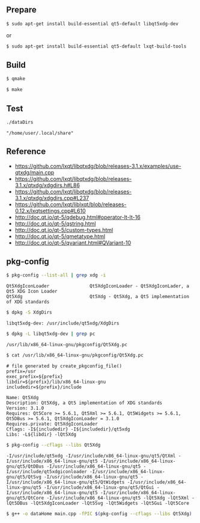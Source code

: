 

## Prepare

``` sh
$ sudo apt-get install build-essential qt5-default libqt5xdg-dev
```

or

``` sh
$ sudo apt-get install build-essential qt5-default lxqt-build-tools
```


## Build

``` sh
$ qmake
```

``` sh
$ make
```


## Test

``` sh
./dataDirs
```

```
"/home/user/.local/share"
```

## Reference

* https://github.com/lxqt/libqtxdg/blob/releases-3.1.x/examples/use-qtxdg/main.cpp
* https://github.com/lxqt/libqtxdg/blob/releases-3.1.x/qtxdg/xdgdirs.h#L86
* https://github.com/lxqt/libqtxdg/blob/releases-3.1.x/qtxdg/xdgdirs.cpp#L237
* https://github.com/lxqt/liblxqt/blob/releases-0.12.x/lxqtsettings.cpp#L610
* http://doc.qt.io/qt-5/qdebug.html#operator-lt-lt-16
* http://doc.qt.io/qt-5/qstring.html
* http://doc.qt.io/qt-5/custom-types.html
* http://doc.qt.io/qt-5/qmetatype.html
* http://doc.qt.io/qt-5/qvariant.html#QVariant-10


## pkg-config

``` sh
$ pkg-config --list-all | grep xdg -i
```

```
Qt5XdgIconLoader               Qt5XdgIconLoader - Qt5XdgIconLader, a Qt5 XDG Icon Loader
Qt5Xdg                         Qt5Xdg - Qt5Xdg, a Qt5 implementation of XDG standards
```


``` sh
$ dpkg -S XdgDirs
```

```
libqt5xdg-dev: /usr/include/qt5xdg/XdgDirs
```


``` sh
$ dpkg -L libqt5xdg-dev | grep pc
```

```
/usr/lib/x86_64-linux-gnu/pkgconfig/Qt5Xdg.pc
```

``` sh
$ cat /usr/lib/x86_64-linux-gnu/pkgconfig/Qt5Xdg.pc
```

```
# file generated by create_pkgconfig_file()
prefix=/usr
exec_prefix=${prefix}
libdir=${prefix}/lib/x86_64-linux-gnu
includedir=${prefix}/include

Name: Qt5Xdg
Description: Qt5Xdg, a Qt5 implementation of XDG standards
Version: 3.1.0
Requires: Qt5Core >= 5.6.1, Qt5Xml >= 5.6.1, Qt5Widgets >= 5.6.1, Qt5DBus >= 5.6.1, Qt5XdgIconLoader = 3.1.0
Requires.private: Qt5XdgIconLoader
Cflags: -I${includedir} -I${includedir}/qt5xdg
Libs: -L${libdir} -lQt5Xdg
```

``` sh
$ pkg-config --cflags --libs Qt5Xdg
```

```
-I/usr/include/qt5xdg -I/usr/include/x86_64-linux-gnu/qt5/QtXml -I/usr/include/x86_64-linux-gnu/qt5 -I/usr/include/x86_64-linux-gnu/qt5/QtDBus -I/usr/include/x86_64-linux-gnu/qt5 -I/usr/include/qt5xdgiconloader -I/usr/include/x86_64-linux-gnu/qt5/QtSvg -I/usr/include/x86_64-linux-gnu/qt5 -I/usr/include/x86_64-linux-gnu/qt5/QtWidgets -I/usr/include/x86_64-linux-gnu/qt5 -I/usr/include/x86_64-linux-gnu/qt5/QtGui -I/usr/include/x86_64-linux-gnu/qt5 -I/usr/include/x86_64-linux-gnu/qt5/QtCore -I/usr/include/x86_64-linux-gnu/qt5 -lQt5Xdg -lQt5Xml -lQt5DBus -lQt5XdgIconLoader -lQt5Svg -lQt5Widgets -lQt5Gui -lQt5Core
```


``` sh
$ g++ -o dataHome main.cpp -fPIC $(pkg-config --cflags --libs Qt5Xdg)
```
